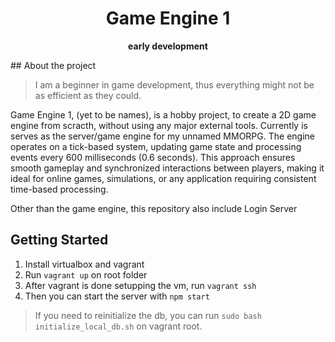 <div align="center">

<h1>Game Engine 1</h1>

**early development**
</div>
## About the project

> I am a beginner in game development, thus everything might not be as efficient as they could.

Game Engine 1, (yet to be names), is a hobby project, to create a 2D game engine from scracth, without using any major external tools. Currently is serves as the server/game engine for my unnamed MMORPG. The engine operates on a tick-based system, updating game state and processing events every 600 milliseconds (0.6 seconds). This approach ensures smooth gameplay and synchronized interactions between players, making it ideal for online games, simulations, or any application requiring consistent time-based processing.

Other than the game engine, this repository also include Login Server

## Getting Started

1. Install virtualbox and vagrant
2. Run `vagrant up` on root folder
3. After vagrant is done setupping the vm, run `vagrant ssh`
4. Then you can start the server with `npm start`

> If you need to reinitialize the db, you can run `sudo bash initialize_local_db.sh` on vagrant root.

